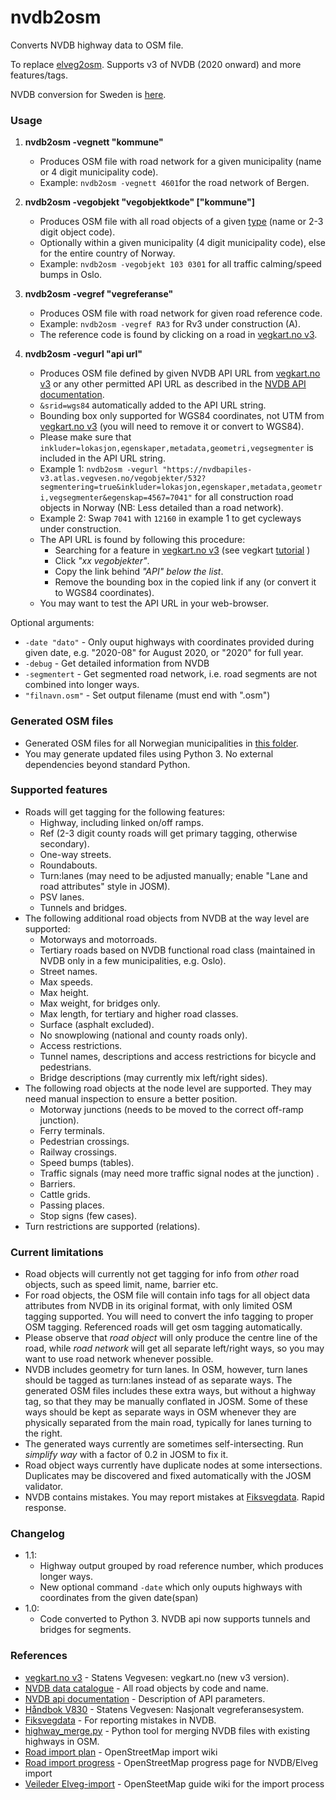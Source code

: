 # nvdb2osm
Converts NVDB highway data to OSM file.

To replace [elveg2osm](https://github.com/gomyhr/elveg2osm). Supports v3 of NVDB (2020 onward) and more features/tags.

NVDB conversion for Sweden is [here](https://github.com/NKAmapper/nvdb2osm/blob/master/README_SWEDEN.md). 

### Usage
1. **nvdb2osm -vegnett "kommune"**
   - Produces OSM file with road network for a given municipality (name or 4 digit municipality code).
   - Example: `nvdb2osm -vegnett 4601`for the road network of Bergen.

2. **nvdb2osm -vegobjekt "vegobjektkode" ["kommune"]**
   - Produces OSM file with all road objects of a given [type](http://labs.vegdata.no/nvdb-datakatalog/) (name or 2-3 digit object code).
   - Optionally within a given municipality (4 digit municipality code), else for the entire country of Norway.
   - Example: `nvdb2osm -vegobjekt 103 0301` for all traffic calming/speed bumps in Oslo.

3. **nvdb2osm -vegref "vegreferanse"**
   - Produces OSM file with road network for given road reference code.
   - Example: `nvdb2osm -vegref RA3` for Rv3 under construction (A).
   - The reference code is found by clicking on a road in [vegkart.no v3](http://vegkart.no).

4. **nvdb2osm -vegurl "api url"**
   - Produces OSM file defined by given NVDB API URL from [vegkart.no v3](http://vegkart.no) or
   any other permitted API URL as described in the [NVDB API documentation](https://nvdbapiles-v3.atlas.vegvesen.no/dokumentasjon/).
   - `&srid=wgs84` automatically added to the API URL string.
   - Bounding box only supported for WGS84 coordinates, not UTM from [vegkart.no v3](http://vegkart.no) (you will need to remove it or convert to WGS84).
   - Please make sure that `inkluder=lokasjon,egenskaper,metadata,geometri,vegsegmenter` is included in the API URL string.
   - Example 1: `nvdb2osm -vegurl "https://nvdbapiles-v3.atlas.vegvesen.no/vegobjekter/532?segmentering=true&inkluder=lokasjon,egenskaper,metadata,geometri,vegsegmenter&egenskap=4567=7041"` for all construction road objects in Norway (NB: Less detailed than a road network).
   - Example 2: Swap `7041` with `12160` in example 1 to get cycleways under construction.
   - The API URL is found by following this procedure:
     - Searching for a feature in [vegkart.no v3](http://vegkart.no) (see vegkart [tutorial](https://www.vegdata.no/vegkart/brukerveiledning/) )
     - Click *"xx vegobjekter"*.
     - Copy the link behind *"API" below the list*.
     - Remove the bounding box in the copied link if any (or convert it to WGS84 coordinates).
   - You may want to test the API URL in your web-browser.

Optional arguments:

* `-date "dato"` - Only ouput highways with coordinates provided during given date, e.g. "2020-08" for August 2020, or "2020" for full year.
* `-debug` - Get detailed information from NVDB
* `-segmentert` - Get segmented road network, i.e. road segments are not combined into longer ways.
* `"filnavn.osm"` - Set output filename (must end with ".osm")

### Generated OSM files

* Generated OSM files for all Norwegian municipalities in [this folder](https://www.jottacloud.com/s/059f4e21889c60d4e4aaa64cc857322b134).
* You may generate updated files using Python 3. No external dependencies beyond standard Python.

### Supported features

* Roads will get tagging for the following features:
  - Highway, including linked on/off ramps.
  - Ref (2-3 digit county roads will get primary tagging, otherwise secondary).
  - One-way streets.
  - Roundabouts.
  - Turn:lanes (may need to be adjusted manually; enable "Lane and road attributes" style in JOSM).
  - PSV lanes.
  - Tunnels and bridges.
* The following additional road objects from NVDB at the way level are supported:
  - Motorways and motorroads.
  - Tertiary roads based on NVDB functional road class (maintained in NVDB only in a few municipalities, e.g. Oslo).
  - Street names.
  - Max speeds.
  - Max height.
  - Max weight, for bridges only.
  - Max length, for tertiary and higher road classes.
  - Surface (asphalt excluded).
  - No snowplowing (national and county roads only).
  - Access restrictions.
  - Tunnel names, descriptions and access restrictions for bicycle and pedestrians.
  - Bridge descriptions (may currently mix left/right sides).
* The following road objects at the node level are supported. They may need manual inspection to ensure a better position.
  - Motorway junctions (needs to be moved to the correct off-ramp junction).
  - Ferry terminals.
  - Pedestrian crossings.
  - Railway crossings.
  - Speed bumps (tables).
  - Traffic signals (may need more traffic signal nodes at the junction) .
  - Barriers.
  - Cattle grids.
  - Passing places.
  - Stop signs (few cases).
* Turn restrictions are supported (relations).

### Current limitations

* Road objects will currently not get tagging for info from *other* road objects, such as speed limit, name, barrier etc.
* For road objects, the OSM file will contain info tags for all object data attributes from NVDB in its original format, with only limited OSM tagging supported. You will need to convert the info tagging to proper OSM tagging. Referenced roads will get osm tagging automatically.
* Please observe that *road object* will only produce the centre line of the road, while *road network* will get all separate left/right ways, so you may want to use road network whenever possible.
* NVDB includes geometry for turn lanes. In OSM, however, turn lanes should be tagged as turn:lanes instead of as separate ways. The generated OSM files includes these extra ways, but without a highway tag, so that they may be manually conflated in JOSM. Some of these ways should be kept as separate ways in OSM whenever they are physically separated from the main road, typically for lanes turning to the right.
* The generated ways currently are sometimes self-intersecting. Run *simplify way* with a factor of 0.2 in JOSM to fix it. 
* Road object ways currently have duplicate nodes at some intersections. Duplicates may be discovered and fixed automatically with the JOSM validator.
* NVDB contains mistakes. You may report mistakes at [Fiksvegdata](https://fiksvegdata.opentns.org/). Rapid response.

### Changelog

* 1.1:
  - Highway output grouped by road reference number, which produces longer ways.
  - New optional command `-date` which only ouputs highways with coordinates from the given date(span)
* 1.0:
  - Code converted to Python 3. NVDB api now supports tunnels and bridges for segments.

### References

* [vegkart.no v3](http://vegkart.no) - Statens Vegvesen: vegkart.no (new v3 version).
* [NVDB data catalogue](https://labs.vegdata.no/nvdb-datakatalog/) - All road objects by code and name.
* [NVDB api documentation](https://nvdbapiles-v3.atlas.vegvesen.no/dokumentasjon/) - Description of API parameters.
* [Håndbok V830](https://www.vegvesen.no/_attachment/61505) - Statens Vegvesen: Nasjonalt vegreferansesystem.
* [Fiksvegdata](https://fiksvegdata.opentns.org/) - For reporting mistakes in NVDB.
* [highway_merge.py](https://github.com/osmno/highway_merge) - Python tool for merging NVDB files with existing highways in OSM.
* [Road import plan](https://wiki.openstreetmap.org/wiki/Import/Catalogue/Road_import_(Norway)) - OpenStreetMap import wiki
* [Road import progress](https://wiki.openstreetmap.org/wiki/Import/Catalogue/Road_import_(Norway)/Progress) - OpenStreetMap progress page for NVDB/Elveg import
* [Veileder Elveg-import](https://wiki.openstreetmap.org/wiki/No:Veileder_Elveg-import) - OpenSteetMap guide wiki for the import process
